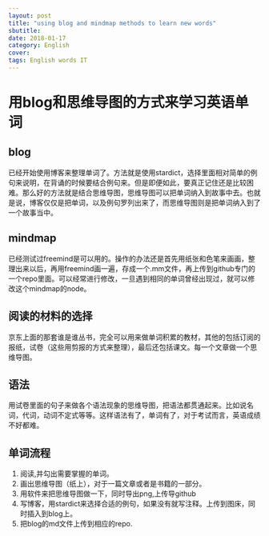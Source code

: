 ```yaml
---
layout: post
title: "using blog and mindmap methods to learn new words"
sbutitle: 
date: 2018-01-17
category: English
cover: 
tags: English words IT 
---
```


# 用blog和思维导图的方式来学习英语单词

## blog

已经开始使用博客来整理单词了。方法就是使用stardict，选择里面相对简单的例句来说明，在背诵的时候要结合例句来。但是即便如此，要真正记住还是比较困难。那么好的方法就是结合思维导图，思维导图可以把单词纳入到故事中去。也就是说，博客仅仅是把单词，以及例句罗列出来了，而思维导图则是把单词纳入到了一个故事当中。

## mindmap

已经测试过freemind是可以用的。操作的办法还是首先用纸张和色笔来画画，整理出来以后，再用freemind画一遍，存成一个.mm文件，再上传到github专门的一个repo里面。可以经常进行修改，一旦遇到相同的单词曾经出现过，就可以修改这个mindmap的node。

## 阅读的材料的选择

京东上面的那套谁是谁丛书，完全可以用来做单词积累的教材，其他的包括订阅的报纸，试卷（这些用剪报的方式来整理），最后还包括课文。每一个文章做一个思维导图。

## 语法

用试卷里面的句子来做各个语法现象的思维导图，把语法都贯通起来。比如说名词，代词，动词不定式等等。这样语法有了，单词有了，对于考试而言，英语成绩不好都难。

## 单词流程

1. 阅读,并勾出需要掌握的单词。
2. 画出思维导图（纸上），对于一篇文章或者是书籍的一部分。
3. 用软件来把思维导图做一下，同时导出png,上传导github
4. 写博客，用stardict来选择合适的例句，如果没有就写注释。上传到图床，同时插入到blog上。
5. 把blog的md文件上传到相应的repo.


